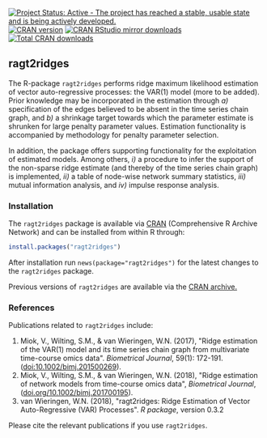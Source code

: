[![Project Status: Active - The project has reached a stable, usable state and is being actively developed.](http://www.repostatus.org/badges/latest/active.svg)](http://www.repostatus.org/#active)
[![CRAN version](http://www.r-pkg.org/badges/version/ragt2ridges)](http://cran.r-project.org/package=ragt2ridges)
[![CRAN RStudio mirror downloads](http://cranlogs.r-pkg.org/badges/ragt2ridges)](http://cran.r-project.org/package=ragt2ridges/index.html)
[![Total CRAN downloads](http://cranlogs.r-pkg.org/badges/grand-total/ragt2ridges)](http://www.r-pkg.org/pkg/ragt2ridges)


**ragt2ridges**
---------------

The R-package ```ragt2ridges``` performs ridge maximum likelihood estimation of vector auto-regressive processes: the VAR(1) model (more to be added). Prior knowledge may be incorporated in the estimation through *a)* specification of the edges believed to be absent in the time series chain graph, and *b)* a shrinkage target towards which the parameter estimate is shrunken for large penalty parameter values. Estimation functionality is accompanied by methodology for penalty parameter selection.

In addition, the package offers supporting functionality for the exploitation of estimated models. Among others, *i)* a procedure to infer the support of the non-sparse ridge estimate (and thereby of the time series chain graph) is implemented, *ii)* a table of node-wise network summary statistics, *iii)* mutual information analysis, and *iv)* impulse response analysis.  

### Installation

The ```ragt2ridges```  package is available via
[CRAN](http://cran.r-project.org/package=ragt2ridges) (Comprehensive R Archive Network) and can be installed from within R through:

```R
install.packages("ragt2ridges")
```

After installation run `news(package="ragt2ridges")` for the latest changes to the ```ragt2ridges```  package.

Previous versions of ```ragt2ridges``` are available via the [CRAN archive.](http://cran.r-project.org/src/contrib/Archive/ragt2ridges/)


### References

Publications related to ```ragt2ridges``` include:

 1. Miok, V., Wilting, S.M., & van Wieringen, W.N. (2017),
    "Ridge estimation of the VAR(1) model and its time series chain graph from multivariate time-course omics data".
     _Biometrical Journal_, 59(1): 172-191.
    ([doi:10.1002/bimj.201500269](http://onlinelibrary.wiley.com/doi/10.1002/bimj.201500269/abstract)). 
 2. Miok, V., Wilting, S.M., & van Wieringen, W.N. (2018),
    "Ridge estimation of network models from time-course omics data",
     _Biometrical Journal_, ([doi.org/10.1002/bimj.201700195](https://onlinelibrary.wiley.com/doi/abs/10.1002/bimj.201700195)).
 3. van Wieringen, W.N. (2018), 
    "ragt2ridges: Ridge Estimation of Vector Auto-Regressive (VAR) Processes". 
    _R package_, version 0.3.2
 
Please cite the relevant publications if you use ```ragt2ridges```.
